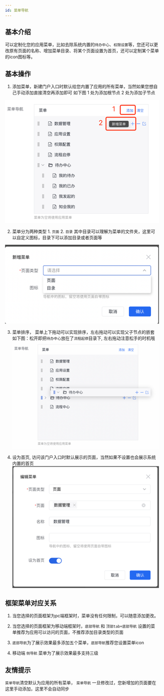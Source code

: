 ```yaml
---
id: 菜单导航
---
```


## 基本介绍
 
 可以定制化您的应用菜单，比如去除系统内置的`待办中心`、`权限设置`等，您还可以更改原有页面的名称、增加菜单目录、将某个页面设置为首页，还可以定制某个菜单的icon图标等。

## 基本操作

1. 添加菜单，新建门户入口时默认给您内置了应用的所有菜单，当然如果您想自己手动添加直接清空再添加即可
如下图 1 处为添加根节点 2 处为添加子节点

![image.png](/img/门户管理/add-menu.png)


2. 菜单分为两种类型 1. `页面` 2. `目录` 其中目录可以理解为菜单的文件夹，这里可以自定义图标，目录下可以添加目录或者页面等

![image.png](/img/门户管理/add-menu-select.png)

3. 菜单排序， 菜单上下拖动可以实现排序，左右拖动可以实现父子节点的嵌套 如下图：松开即把`待办中心`放在了`流程起停`目录下, 左右拖动注意松手的时机哦
![image.png](/img/门户管理/menu-sort.png)


4. 设为首页, 访问该门户入口时默认展示的页面，当然如果不设置也会展示系统内置的首页
![image.png](/img/门户管理/set-home.png)



## 框架菜单对应关系
 1. 当您选择的页面框架为pc端框架时，菜单没有任何限制，可以随意添加更改。

 2. 当您选择的页面框架为移动端框架时，`底部导航` 和 `顶部tab+底部导航` 设置的菜单推荐为应用可以访问的页面，不推荐添加目录类型的页面

 3. `底部导航`为了展示效果最多添加五个菜单，`底部导航`推荐您设置菜单icon

 4. 移动端 `侧导航` 菜单为了展示效果最多支持三级


## 友情提示
 
`菜单导航`清空默认为应用的所有菜单， `菜单导航` 一旦修改过，您新增加的页面要在这里手动添加，这里不会自动同步
